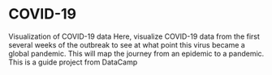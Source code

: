 # COVID-19
Visualization of COVID-19 data
Here, visualize COVID-19 data from the first several weeks of the outbreak to see at what point this virus became a global pandemic.
This will map the journey from an epidemic to a pandemic.
This is a guide project from DataCamp
